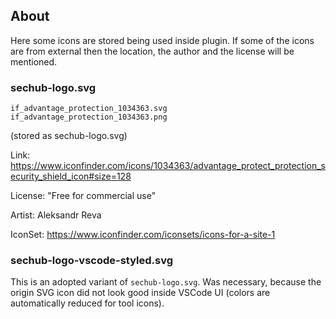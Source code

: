 ## About

Here some icons are stored being used inside plugin. If some of the icons are from external then the location, the author and the license will be mentioned.

### sechub-logo.svg
`if_advantage_protection_1034363.svg`
`if_advantage_protection_1034363.png`

(stored as sechub-logo.svg)

Link: <https://www.iconfinder.com/icons/1034363/advantage_protect_protection_security_shield_icon#size=128>

License: "Free for commercial use"

Artist: Aleksandr Reva

IconSet: <https://www.iconfinder.com/iconsets/icons-for-a-site-1>


### sechub-logo-vscode-styled.svg
This is an adopted variant of `sechub-logo.svg`. Was necessary, because the origin SVG icon did not look good inside VSCode UI (colors are automatically reduced for tool icons).
